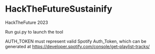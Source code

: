 # HackTheFutureSustainify
HackTheFuture 2023


Run gui.py to launch the tool

AUTH_TOKEN must represent valid Spotify Auth_Token, which can be generated at https://developer.spotify.com/console/get-playlist-tracks/
